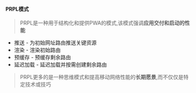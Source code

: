 #### PRPL模式

> PRPL是一种用于结构化和提供PWA的模式,该模式强调**应用交付和启动的性能**

* 推送 - 为初始网址路由推送关键资源
* 渲染 - 渲染初始路由
* 预缓存 - 预缓存剩余路由
* 延迟加载 - 延迟加载并按需创建剩余路由

> PRPL更多的是一种思维模式和提高移动网络性能的**长期愿景**,而不仅仅是特定技术或技巧

